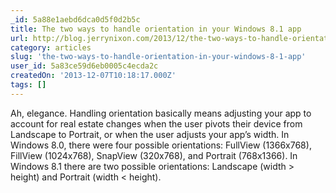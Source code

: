 ```yaml
---
_id: 5a88e1aebd6dca0d5f0d2b5c
title: The two ways to handle orientation in your Windows 8.1 app
url: http://blog.jerrynixon.com/2013/12/the-two-ways-to-handle-orientation-in.html#more
category: articles
slug: 'the-two-ways-to-handle-orientation-in-your-windows-8-1-app'
user_id: 5a83ce59d6eb0005c4ecda2c
createdOn: '2013-12-07T10:18:17.000Z'
tags: []
---
```


Ah, elegance. Handling orientation basically means adjusting your app to account for real estate changes when the user pivots their device from Landscape to Portrait, or when the user adjusts your app’s width. In Windows 8.0, there were four possible orientations: FullView (1366x768), FillView (1024x768), SnapView (320x768), and Portrait (768x1366). In Windows 8.1 there are two possible orientations: Landscape (width &gt; height) and Portrait (width &lt; height).
